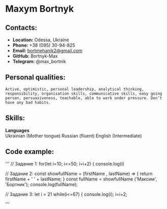 # Maxym Bortnyk

## Contacts:
* **Location:** Odessa, Ukraine
* **Phone:** +38 (095) 30-94-825
* **Email:** bortmehanik2@gmail.com
* **GitHub:** Bortnyk-Max
* **Telegram:** @max_bortnik

## Personal qualities:
    Active, optimistic, personal leadership, analytical thinking, responsibility, organisation skills, communicative skills, easy going person, persuasiveness, teachable, able to work under pressure. Don’t have any bad habits. 

## Skills:
**Languages** 		    
                Ukrainian (Mother tongue)
				Russian (fluent) 
				English (Intermediate)

## Code example:
'''
// Задание 1:
for(let i=10; i<=50; i=i+2) {
    console.log(i)

// Задание 2:
const showfullName = (firstName , lastName) => {
    return firstName + ' ' + lastName;
}
const fullName = showfullName ('Максим', 'Бортник');
console.log(fullName); 

// Задание 3:
let i = 21
while(i<=67) {
    console.log(i);
    i=i+2;

'''

